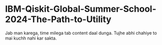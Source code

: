 # IBM-Qiskit-Global-Summer-School-2024-The-Path-to-Utility
Jab man karega, time milega tab content daal dunga.
Tujhe abhi chahiye to mai kuchh nahi kar sakta.
